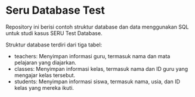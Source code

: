 # Seru Database Test
Repository ini berisi contoh struktur database dan data menggunakan SQL untuk studi kasus SERU Test Database.

Struktur database terdiri dari tiga tabel:
* teachers: Menyimpan informasi guru, termasuk nama dan mata pelajaran yang diajarkan.
* classes: Menyimpan informasi kelas, termasuk nama dan ID guru yang mengajar kelas tersebut.
* students: Menyimpan informasi siswa, termasuk nama, usia, dan ID kelas yang mereka ikuti.
